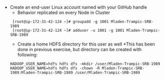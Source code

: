 * Create an end-user Linux account named with your GitHub handle
  * Behavior replicated on every Node in Cluster
  ```
   [root@ip-172-31-42-124 ~]# groupadd -g 1001 Mladen-Trampic-SRB-1989
   [root@ip-172-31-42-124 ~]# adduser -u 1001 -g 1001 Mladen-Trampic-SRB-1989
  ```
  * Create a home HDFS directory for this user as well
   *This has been done in previous exercise, but directory can be created with following:
   ```
   HADOOP_USER_NAME=hdfs hdfs dfs -mkdir /user/Mladen-Trampic-SRB-1989
   HADOOP_USER_NAME=hdfs hdfs dfs -chown -R Mladen-Trampic-SRB-1989:Mladen-Trampic-SRB-1989 /user/Mladen-Trampic-SRB-1989
   ```
   